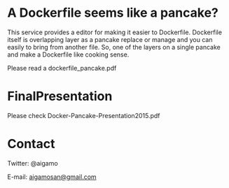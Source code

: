 # A Dockerfile seems like a pancake?

This service provides a editor for making it easier to Dockerfile.
Dockerfile itself is overlapping layer as a pancake replace or manage and you can easily to bring from another file.
So, one of the layers on a single pancake and make a Dockerfile like cooking sense.

Please read a dockerfile_pancake.pdf

# FinalPresentation
Please check Docker-Pancake-Presentation2015.pdf

# Contact

Twitter: @aigamo

E-mail: aigamosan@gmail.com
